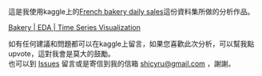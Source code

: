 這是我使用kaggle上的[French bakery daily sales](https://www.kaggle.com/datasets/matthieugimbert/french-bakery-daily-sales)這份資料集所做的分析作品。

[Bakery | EDA | Time Series Visualization](https://www.kaggle.com/code/lisashintw/bakery-eda-time-series-visualization?kernelSessionId=114700773)

如有任何建議和問題都可以在kaggle上留言，如果您喜歡此次分析，可以幫我點upvote，這對我會是莫大的鼓勵。  
也可以到 [Issues](https://github.com/Andreaouou/Data-Analyst-Porfolio/issues) 留言或是寄信到我的信箱 shicyru@gmail.com ，謝謝。
